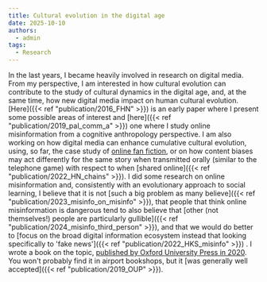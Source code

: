 ```yaml
---
title: Cultural evolution in the digital age
date: 2025-10-10
authors:
  - admin
tags:
  - Research
---
```

In the last years, I became heavily involved in research on digital media. From my perspective, I am interested in how cultural evolution can contribute to the study of cultural dynamics in the digital age, and, at the same time, how new digital media impact on human cultural evolution. [Here]({{< ref "publication/2016_FHN" >}}) is an early paper where I present some possible areas of interest and [here]({{< ref "publication/2019_pal_comm_a" >}}) one where I study online misinformation from a cognitive anthropology perspective. I am also working on how digital media can enhance cumulative cultural evolution, using, so far, the case study of [online fan fiction](https://acerbialberto.com/publication/cp_2020_chr/), or on how content biases may act differently for the same story when transmitted orally (similar to the telephone game) with respect to when [shared online]({{< ref "publication/2022_HN_chains" >}}). I did some research on online misinformation and, consistently with an evolutionary approach to social learning, I believe that it is not [such a big problem as many believe]({{< ref "publication/2023_misinfo_on_misinfo" >}}), that people that think online misinformation is dangerous tend to also believe that [other (not themselves!) people are particularly gullible]({{< ref "publication/2024_misinfo_third_person" >}}), and that we would do better to [focus on the broad digital information ecosystem instead that looking specifically to 'fake news']({{< ref "publication/2022_HKS_misinfo" >}}) . I wrote a book on the topic, [published by Oxford University Press in 2020](https://global.oup.com/academic/product/cultural-evolution-in-the-digital-age-9780198835943). You won't probably find it in airport bookshops, but it [was generally well accepted]({{< ref "publication/2019_OUP" >}}).
